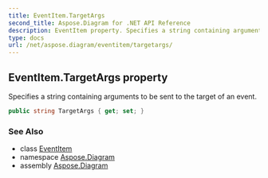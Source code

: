 ```yaml
---
title: EventItem.TargetArgs
second_title: Aspose.Diagram for .NET API Reference
description: EventItem property. Specifies a string containing arguments to be sent to the target of an event
type: docs
url: /net/aspose.diagram/eventitem/targetargs/
---
```

## EventItem.TargetArgs property

Specifies a string containing arguments to be sent to the target of an event.

```csharp
public string TargetArgs { get; set; }
```

### See Also

* class [EventItem](../)
* namespace [Aspose.Diagram](../../eventitem/)
* assembly [Aspose.Diagram](../../../)


